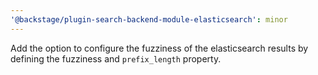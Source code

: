 ```yaml
---
'@backstage/plugin-search-backend-module-elasticsearch': minor
---
```


Add the option to configure the fuzziness of the elasticsearch results by defining the fuzziness and `prefix_length` property.
